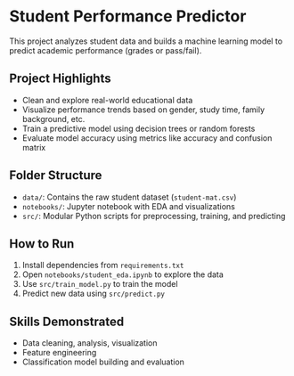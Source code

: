 #  Student Performance Predictor

This project analyzes student data and builds a machine learning model to predict academic performance (grades or pass/fail).

##  Project Highlights
- Clean and explore real-world educational data
- Visualize performance trends based on gender, study time, family background, etc.
- Train a predictive model using decision trees or random forests
- Evaluate model accuracy using metrics like accuracy and confusion matrix

##  Folder Structure
- `data/`: Contains the raw student dataset (`student-mat.csv`)
- `notebooks/`: Jupyter notebook with EDA and visualizations
- `src/`: Modular Python scripts for preprocessing, training, and predicting

##  How to Run
1. Install dependencies from `requirements.txt`
2. Open `notebooks/student_eda.ipynb` to explore the data
3. Use `src/train_model.py` to train the model
4. Predict new data using `src/predict.py`

##  Skills Demonstrated
- Data cleaning, analysis, visualization
- Feature engineering
- Classification model building and evaluation
